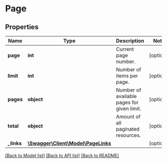 # Page

## Properties
Name | Type | Description | Notes
------------ | ------------- | ------------- | -------------
**page** | **int** | Current page number. | [optional] 
**limit** | **int** | Number of items per page. | [optional] 
**pages** | **object** | Number of available pages for given limit. | [optional] 
**total** | **object** | Amount of all paginated resources. | [optional] 
**_links** | [**\Swagger\Client\Model\PageLinks**](PageLinks.md) |  | [optional] 

[[Back to Model list]](../README.md#documentation-for-models) [[Back to API list]](../README.md#documentation-for-api-endpoints) [[Back to README]](../README.md)


